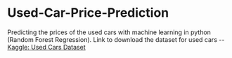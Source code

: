 # Used-Car-Price-Prediction
Predicting the prices of the used cars with machine learning in python (Random Forest Regression).
Link to download the dataset for used cars -- [Kaggle: Used Cars Dataset](https://www.kaggle.com/orgesleka/used-cars-database)
